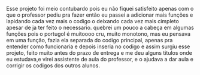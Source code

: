 Esse projeto foi meio contubardo pois eu não fiquei satisfeito apenas com o que o professor pediu pra fazer
então eu passei a adicionar mais funções e lapidando cada vez mais o codigo o deixando cada vez mais cimpleto apesar de ja ter feito o necessario.
quebrei um pouco a cabeça em algumas funções pois o portugol é muitoooo cru, muito monotono, mas eu pensava em uma função, fazia ela separada do codigo principal, apenas pra entender como funcionaria e depois inseria no codigo
e assim surgiu esse projeto, feito muito antes do prazo de entrega e me deu alguns titulos onde eu estudava,e virei assistente de aula do professor, e o ajudava a dar aula e corrigir os codigos dos outros alunos.

